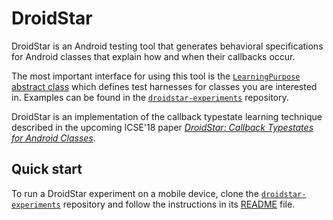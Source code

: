 # DroidStar #

DroidStar is an Android testing tool that generates behavioral
specifications for Android classes that explain how and when their
callbacks occur.

The most important interface for using this tool is the
[`LearningPurpose` abstract class][1] which defines test harnesses for
classes you are interested in.  Examples can be found in the
[`droidstar-experiments`][2] repository.

DroidStar is an implementation of the callback typestate learning
technique described in the upcoming ICSE'18 paper [*DroidStar:
Callback Typestates for Android Classes*][3].


## Quick start ##

To run a DroidStar experiment on a mobile device, clone the
[`droidstar-experiments`][2] repository and follow the instructions in
its [README][4] file.


[1]: https://github.com/cuplv/droidstar/tree/master/src/main/java/edu/colorado/plv/droidstar/LearningPurpose.java
[2]: https://github.com/cuplv/droidstar-experiments
[3]: https://arxiv.org/abs/1701.07842
[4]: https://github.com/cuplv/droidstar-experiments/blob/master/README.md#quick-start
